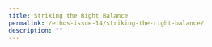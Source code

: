 ```yaml
---
title: Striking the Right Balance
permalink: /ethos-issue-14/striking-the-right-balance/
description: ""
---
```

